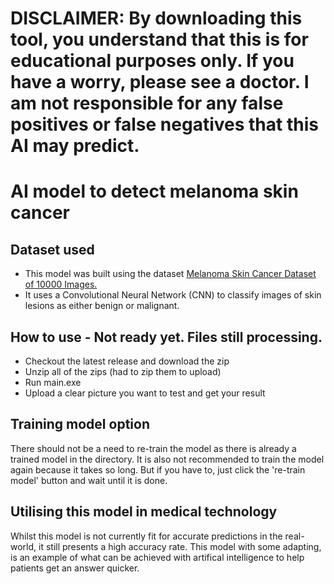 <h1 color="red">DISCLAIMER:
  <span>By downloading this tool, you understand that this is for educational purposes only. If you have a worry, please see a doctor. I am not responsible for any false positives or false negatives that this AI may predict.</span>
</h1>

# AI model to detect melanoma skin cancer

## Dataset used
<ul>
  <li>This model was built using the dataset <a href="https://www.kaggle.com/datasets/hasnainjaved/melanoma-skin-cancer-dataset-of-10000-images">Melanoma Skin Cancer Dataset of 10000 Images.</a></li>
  <li>It uses a Convolutional Neural Network (CNN) to classify images of skin lesions as either benign or malignant.</li>
</ul>

## How to use - <span color="red">Not ready yet. Files still processing.</span>
<ul>
  <li>Checkout the latest release and download the zip</li>
  <li>Unzip all of the zips (had to zip them to upload)</li>
  <li>Run main.exe</li>
  <li>Upload a clear picture you want to test and get your result</li>
</ul>

## Training model option
<p>There should not be a need to re-train the model as there is already a trained model in the directory. It is also not recommended to train the model again because it takes so long. But if you have to, just click the 're-train model' button and wait until it is done.</p>

## Utilising this model in medical technology
<p>Whilst this model is not currently fit for accurate predictions in the real-world, it still presents a high accuracy rate. This model with some adapting, is an example of what can be achieved with artifical intelligence to help patients get an answer quicker.</p>
